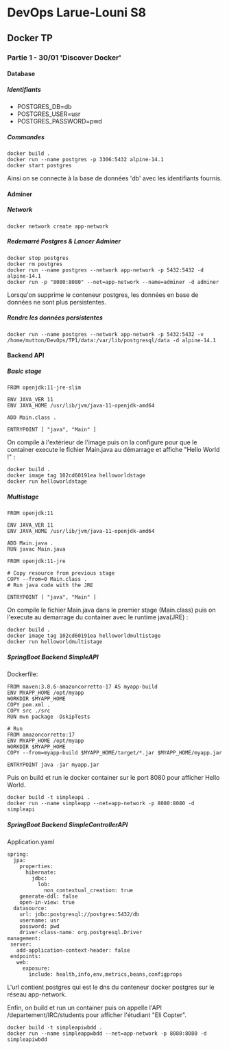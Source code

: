 # DevOps Larue-Louni S8

## Docker TP

### Partie 1 - 30/01 'Discover Docker'

#### Database

##### Identifiants

- POSTGRES_DB=db
- POSTGRES_USER=usr
- POSTGRES_PASSWORD=pwd

##### Commandes

```
docker build .
docker run --name postgres -p 3306:5432 alpine-14.1
docker start postgres
```

Ainsi on se connecte à la base de données 'db' avec les identifiants fournis.

#### Adminer
##### Network

```
docker network create app-network
```
##### Redemarré Postgres & Lancer Adminer

```
docker stop postgres
docker rm postgres
docker run --name postgres --network app-network -p 5432:5432 -d alpine-14.1
docker run -p "8080:8080" --net=app-network --name=adminer -d adminer
```

Lorsqu'on supprime le conteneur postgres, les données en base de données ne sont plus persistentes.

##### Rendre les données persistentes

```
docker run --name postgres --network app-network -p 5432:5432 -v /home/mutton/DevOps/TP1/data:/var/lib/postgresql/data -d alpine-14.1
```

#### Backend API

##### Basic stage

```
FROM openjdk:11-jre-slim

ENV JAVA_VER 11
ENV JAVA_HOME /usr/lib/jvm/java-11-openjdk-amd64

ADD Main.class .

ENTRYPOINT [ "java", "Main" ]
```
On compile à l'extérieur de l'image puis on la configure pour que le container execute le fichier Main.java au démarrage et affiche "Hello World !" :

```
docker build .
docker image tag 102cd60191ea helloworldstage
docker run helloworldstage
```

##### Multistage

```
FROM openjdk:11

ENV JAVA_VER 11
ENV JAVA_HOME /usr/lib/jvm/java-11-openjdk-amd64

ADD Main.java .
RUN javac Main.java

FROM openjdk:11-jre

# Copy resource from previous stage
COPY --from=0 Main.class .
# Run java code with the JRE

ENTRYPOINT [ "java", "Main" ]
```
On compile le fichier Main.java dans le premier stage (Main.class) puis on l'execute au demarrage du container avec le runtime java(JRE) :

```
docker build .
docker image tag 102cd60191ea helloworldmultistage
docker run helloworldmultistage
```

##### SpringBoot Backend SimpleAPI

Dockerfile:

```
FROM maven:3.8.6-amazoncorretto-17 AS myapp-build
ENV MYAPP_HOME /opt/myapp
WORKDIR $MYAPP_HOME
COPY pom.xml .
COPY src ./src
RUN mvn package -DskipTests

# Run
FROM amazoncorretto:17
ENV MYAPP_HOME /opt/myapp
WORKDIR $MYAPP_HOME
COPY --from=myapp-build $MYAPP_HOME/target/*.jar $MYAPP_HOME/myapp.jar

ENTRYPOINT java -jar myapp.jar
```
Puis on build et run le docker container sur le port 8080 pour afficher Hello World.

```
docker build -t simpleapi .
docker run --name simpleapp --net=app-network -p 8080:8080 -d simpleapi
```
##### SpringBoot Backend SimpleControllerAPI

Application.yaml

```
spring:
  jpa:
    properties:
      hibernate:
        jdbc:
          lob:
            non_contextual_creation: true
    generate-ddl: false
    open-in-view: true
  datasource:
    url: jdbc:postgresql://postgres:5432/db
    username: usr
    password: pwd
    driver-class-name: org.postgresql.Driver
management:
 server:
   add-application-context-header: false
 endpoints:
   web:
     exposure:
       include: health,info,env,metrics,beans,configprops
```
L'url contient postgres qui est le dns du conteneur docker postgres sur le réseau app-network.

Enfin, on build et run un container puis on appelle l'API /departement/IRC/students pour afficher l'étudiant "Eli Copter".

```
docker build -t simpleapiwbdd .
docker run --name simpleappwbdd --net=app-network -p 8080:8080 -d simpleapiwbdd
```

